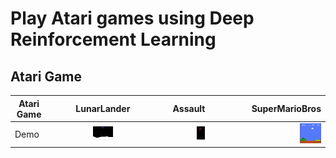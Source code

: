 # Play Atari games using Deep Reinforcement Learning

## Atari Game
Atari Game    | LunarLander | Assault | SuperMarioBros |
--------------|:-----------:|--------:| --------------:|
Demo          | <img src="https://github.com/PierreSue/Play-Atari-games-using-Deep-Reinforcement-Learning/blob/master/gifs/LunarLander.gif" width="20%" height="20%"> | <img src="https://github.com/PierreSue/Play-Atari-games-using-Deep-Reinforcement-Learning/blob/master/gifs/Assault.gif" width="20%" height="20%"> | <img src="https://github.com/PierreSue/Play-Atari-games-using-Deep-Reinforcement-Learning/blob/master/gifs/Mario.gif" width="20%" height="20%"> |

## 
